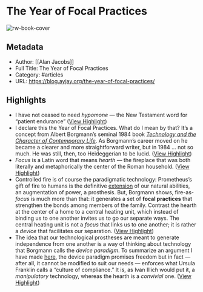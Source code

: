 # The Year of Focal Practices

![rw-book-cover](https://readwise-assets.s3.amazonaws.com/static/images/article3.5c705a01b476.png)

## Metadata
- Author: [[Alan Jacobs]]
- Full Title: The Year of Focal Practices
- Category: #articles
- URL: https://blog.ayjay.org/the-year-of-focal-practices/

## Highlights
- I have not ceased to need *hypomone* — the New Testament word for “patient endurance” ([View Highlight](https://read.readwise.io/read/01gpc9bmqeaz2726025zzxvkty))
- I declare this the Year of Focal Practices.
  What do I mean by that? It’s a concept from Albert Borgmann’s seminal 1984 book [*Technology and the Character of Contemporary Life*](https://www.google.com/books/edition/Technology_and_the_Character_of_Contempo/GdonAgAAQBAJ?hl=en&gbpv=1&printsec=frontcover). As Borgmann’s career moved on he became a clearer and more straightforward writer, but in 1984 … not so much. He was still, then, too Heideggerian to be lucid. ([View Highlight](https://read.readwise.io/read/01gpc95ybjmdsanjw32qbgdwrz))
- *Focus* is a Latin word that means *hearth* — the fireplace that was both literally and metaphorically the center of the Roman household. ([View Highlight](https://read.readwise.io/read/01gpc96hf9rescqers8n7m4kgj))
- Controlled fire is of course the paradigmatic technology: Prometheus’s gift of fire to humans is the definitive [extension](https://www.google.com/books/edition/Understanding_Media/TcsSvgAACAAJ?hl=en) of our natural abilities, an augmentation of power, a prosthesis. But, Borgmann shows, fire-as-*focus* is much more than that: it generates a set of **focal practices** that strengthen the bonds among members of the family. Contrast the hearth at the center of a home to a central heating unit, which instead of binding us to one another invites us to go our separate ways. The central heating unit is not a *focus* that links us to one another; it is rather a *device* that facilitates our separation. ([View Highlight](https://read.readwise.io/read/01gpc97vkse8c9fg4a80gynb02))
- The idea that our technological prostheses are meant to generate independence from one another is a way of thinking about technology that Borgmann calls the *device paradigm*. To summarize an argument I have made [here](https://www.thenewatlantis.com/publications/from-tech-critique-to-ways-of-living), the device paradigm promises freedom but in fact — after all, it cannot be modified to suit our needs — enforces what Ursula Franklin calls a “culture of compliance.” It is, as Ivan Illich would put it, a *manipulatory* technology, whereas the hearth is a *convivial* one. ([View Highlight](https://read.readwise.io/read/01gpc98sd5jvk25s0spfy85fce))
